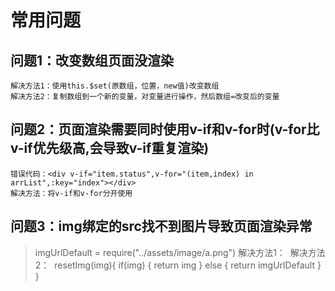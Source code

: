 # 常用问题

## 问题1：改变数组页面没渲染
```
解决方法1：使用this.$set(原数组，位置，new值)改变数组
解决方法2：复制数组到一个新的变量，对变量进行操作，然后数组=改变后的变量
```

## 问题2：页面渲染需要同时使用v-if和v-for时(v-for比v-if优先级高,会导致v-if重复渲染)
```
错误代码：<div v-if="item.status",v-for="(item,index) in arrList",:key="index"></div>
解决方法：将v-if和v-for分开使用
```

## 问题3：img绑定的src找不到图片导致页面渲染异常
> imgUrlDefault = require("../assets/image/a.png")
解决方法1：
> <img :src="item.imgUrl | imgUrlDefault"/>
解决方法2：
> <img :src="resetImg(item.imgUrl)"/>
> resetImg(img){
>    if(img) {
>        return img
>    } else {
>        return imgUrlDefault
>    }
> }
```